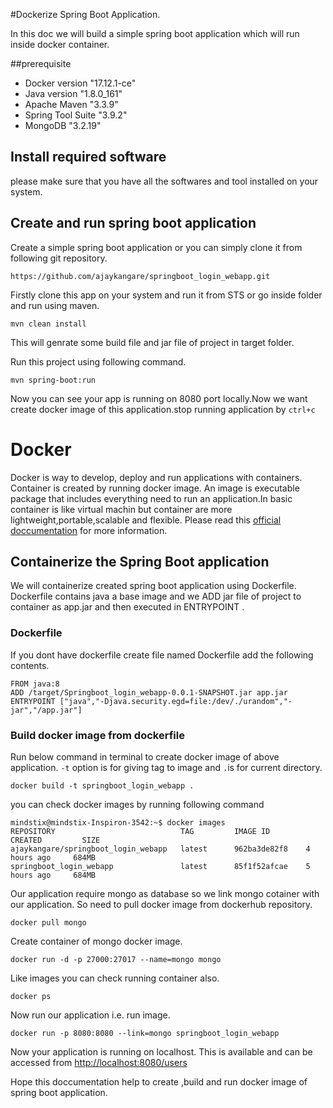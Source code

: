 #Dockerize Spring Boot Application.

In this doc we will build a simple spring boot application which will run inside docker container.

##prerequisite

* Docker version "17.12.1-ce"
* Java version "1.8.0_161"
* Apache Maven "3.3.9"
* Spring Tool Suite "3.9.2"
* MongoDB "3.2.19"

## Install required software

please make sure that you have all the softwares and tool installed on your system.

## Create and run spring boot application

Create a simple spring boot application or you can simply clone it from following git repository.

```
https://github.com/ajaykangare/springboot_login_webapp.git
```

Firstly clone this app on your system and  run it from STS or go inside folder and run using maven.

```
mvn clean install
```

This will genrate some build file and jar file of project in target folder.

Run this project using following command.

```
mvn spring-boot:run
```

Now you can see your app is running on 8080 port locally.Now we want create docker image of this application.stop running application by ```ctrl+c ```

# Docker

Docker is way to develop, deploy and run applications with containers. Container is created by running docker image. An image is executable package that includes everything need to run an application.In basic container is like virtual machin but container are more lightweight,portable,scalable and flexible. Please read this [official doccumentation](https://docs.docker.com/get-started/) for more information.

## Containerize the Spring Boot application

We will containerize created spring boot application using Dockerfile. Dockerfile contains java a base image and we ADD jar file of project to container as app.jar and then executed in ENTRYPOINT .

### Dockerfile

If you dont have dockerfile create file named Dockerfile add the following contents.

```
FROM java:8
ADD /target/Springboot_login_webapp-0.0.1-SNAPSHOT.jar app.jar
ENTRYPOINT ["java","-Djava.security.egd=file:/dev/./urandom","-jar","/app.jar"]
```

### Build docker image from dockerfile

Run below command in terminal to create docker image of above application. `-t`   option is for giving tag to image and `.`is for current directory. 

```
docker build -t springboot_login_webapp . 
```

you can check docker images by running following command

```
mindstix@mindstix-Inspiron-3542:~$ docker images
REPOSITORY                            TAG         IMAGE ID        CREATED         SIZE
ajaykangare/springboot_login_webapp   latest      962ba3de82f8    4 hours ago     684MB
springboot_login_webapp               latest      85f1f52afcae    5 hours ago     684MB

```

Our application require mongo as database so we link mongo cotainer with our application. So need to pull docker image from dockerhub repository.

```
docker pull mongo
```

Create container of mongo docker image.

```
docker run -d -p 27000:27017 --name=mongo mongo
```

Like images you can check running container also.

```
docker ps
```

Now run our application i.e. run image.

```
docker run -p 8080:8080 --link=mongo springboot_login_webapp
```

Now your application is running on localhost. This is available and can be accessed from [http://localhost:8080/users]() 



Hope this doccumentation help to create ,build and run docker image of spring boot application.
